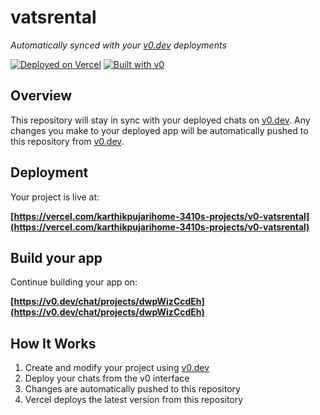 # vatsrental

*Automatically synced with your [v0.dev](https://v0.dev) deployments*

[![Deployed on Vercel](https://img.shields.io/badge/Deployed%20on-Vercel-black?style=for-the-badge&logo=vercel)](https://vercel.com/karthikpujarihome-3410s-projects/v0-vatsrental)
[![Built with v0](https://img.shields.io/badge/Built%20with-v0.dev-black?style=for-the-badge)](https://v0.dev/chat/projects/dwpWizCcdEh)

## Overview

This repository will stay in sync with your deployed chats on [v0.dev](https://v0.dev).
Any changes you make to your deployed app will be automatically pushed to this repository from [v0.dev](https://v0.dev).

## Deployment

Your project is live at:

**[https://vercel.com/karthikpujarihome-3410s-projects/v0-vatsrental](https://vercel.com/karthikpujarihome-3410s-projects/v0-vatsrental)**

## Build your app

Continue building your app on:

**[https://v0.dev/chat/projects/dwpWizCcdEh](https://v0.dev/chat/projects/dwpWizCcdEh)**

## How It Works

1. Create and modify your project using [v0.dev](https://v0.dev)
2. Deploy your chats from the v0 interface
3. Changes are automatically pushed to this repository
4. Vercel deploys the latest version from this repository